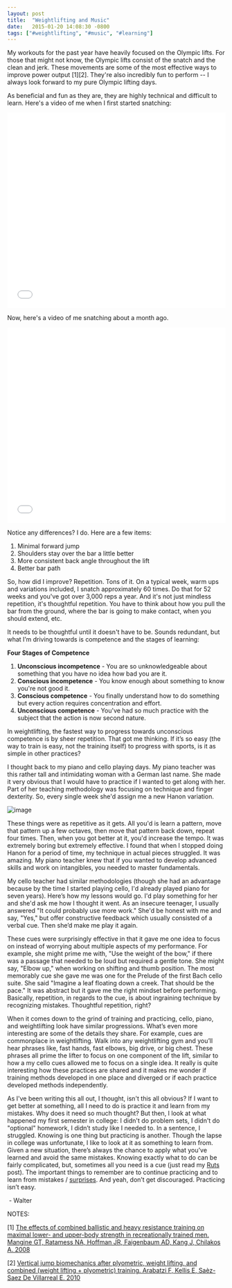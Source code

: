 ```yaml
---
layout: post
title:  "Weightlifting and Music"
date:   2015-01-20 14:08:30 -0800
tags: ["#weightlifting", "#music", "#learning"]
---
```

My workouts for the past year have heavily focused on the Olympic lifts. For those that might not know, the Olympic lifts consist of the snatch and the clean and jerk. These movements are some of the most effective ways to improve power output [1][2]. They're also incredibly fun to perform -- I always look forward to my pure Olympic lifting days.

As beneficial and fun as they are, they are highly technical and difficult to learn. Here's a video of me when I first started snatching:

<iframe width="100%" height="450px" src="//www.youtube.com/embed/V3LUfNWj99U" frameborder="0"></iframe>

Now, here's a video of me snatching about a month ago.

<iframe width="100%" height="450px" src="//www.youtube.com/embed/K8BuGqVe1B4" frameborder="0"></iframe>

Notice any differences? I do. Here are a few items:

1.  Minimal forward jump
2.  Shoulders stay over the bar a little better
3.  More consistent back angle throughout the lift
4.  Better bar path

So, how did I improve? Repetition. Tons of it. On a typical week, warm ups and variations included, I snatch approximately 60 times. Do that for 52 weeks and you've got over 3,000 reps a year. And it's not just mindless repetition, it's thoughtful repetition.&nbsp;You have to think about how you pull the bar from the ground, where the bar is going to make contact, when you should extend, etc.

It needs to be thoughtful until it doesn't have to be. Sounds&nbsp;redundant, but what&nbsp;I’m driving towards is competence and the stages of learning:

**Four Stages of Competence**

1.  **Unconscious incompetence** - You are so unknowledgeable about something that you have no idea how bad you are it.
2.  **Conscious incompetence** - You know enough about something to know you're not good it.
3.  **Conscious competence** - You finally understand how to do something but every action requires concentration and effort.
4.  **Unconscious competence** - You've had so much practice with the subject that the action is now second nature.

In weightlifting, the fastest way to progress towards unconscious competence is by sheer repetition. That got me thinking. If it’s so easy (the way to train is easy, not the training itself) to progress with sports, is it as simple in other practices?

I thought back to my piano and cello playing days. My piano teacher was this rather tall and intimidating woman with a German last name. She made it very obvious that I would have to practice if I wanted to get along with her. Part of her teaching methodology was focusing on technique and finger dexterity. So, every single week she'd assign me a new Hanon variation.

![image](https://lh3.googleusercontent.com/6sbFlxklyvOFn25NHLk3cA5XiQAvOgT5uDAB0sIxQ9hSRNxnmd1EaXEyxhMso0FZQ2jpc9i197NuLOYMa1j3pIMmrlp_ygP9UevImQ3CH5-CjWE_ci1kWzBLNZDzPnDoGg)

These things were as repetitive as it gets. All you'd is learn a pattern, move that pattern up a few octaves, then move that pattern back down, repeat four times. Then, when you got better at it, you'd increase the tempo. It was extremely boring but extremely effective. I found that when I stopped doing Hanon for a period of time, my technique in actual pieces struggled. It was amazing. My piano teacher knew that if you wanted to develop advanced skills and work on intangibles, you needed to master fundamentals.

My cello teacher had similar methodologies (though she had an advantage because by the time I started playing cello, I'd already played piano for seven years). Here’s how my lessons would go. I'd play something for her and she'd ask me how I thought it went. As an insecure teenager, I usually answered "It could probably use more work." She'd be honest with me and say, "Yes," but offer constructive feedback which usually consisted of a verbal cue. Then she’d make me play it again.

These cues were surprisingly effective in that it gave me one idea to focus on instead of worrying about multiple aspects of my performance. For example, she might prime me with, "Use the weight of the bow," if there was a passage that needed to be loud but required a gentle tone. She might say, "Elbow up," when working on shifting and thumb position. The most memorably cue she gave me was one for the Prelude of the first Bach cello suite. She said "Imagine a leaf floating down a creek. That should be the pace." It was abstract but it gave me the right mindset before performing. Basically, repetition, in regards to the cue, is about ingraining technique by recognizing mistakes. Thoughtful repetition, right?

When it comes down to the grind of training and practicing, cello, piano, and weightlifting look have similar progressions. What’s even more interesting are some of the details they share. For example, cues are commonplace in weightlifting. Walk into any weightlifting gym and you’ll hear phrases like, fast hands, fast elbows, big drive, or big chest. These phrases all prime the lifter to focus on one component of the lift, similar to how a my cello cues allowed me to focus on a single idea. It really is quite interesting how these practices are shared and it makes me wonder if training methods developed in one place and diverged or if each practice developed methods independently.

As I've been writing this all out, I thought, isn't this all obvious? If I want to get better at something, all I need to do is practice it and learn from my mistakes. Why does it need so much thought? But then, I look at what happened my first semester in college: I didn't do problem sets, I didn't do "optional" homework, I didn’t study like I needed to. In a sentence, I struggled. Knowing is one thing but practicing is another. Though the lapse in college was unfortunate, I like to look at it as something to learn from. Given a new situation, there’s always the chance to apply what you’ve learned and avoid the same mistakes. Knowing exactly what to do can be fairly complicated, but, sometimes all you need is a cue (just read my [Ruts](https://blog.dublindonut.com/post/103200174356/ruts) post). The important things to remember are to continue practicing and to learn from mistakes / [surprises](https://www.slate.com/articles/health_and_science/science/2015/01/surprise_journal_notice_the_unexpected_to_fight_confirmation_bias_for_science.single.html). And yeah, don’t get discouraged. Practicing isn’t easy.

&nbsp;- Walter

NOTES:

[1] [The effects of combined ballistic and heavy resistance training on maximal lower- and upper-body strength in recreationally trained men. Mangine GT, Ratamess NA, Hoffman JR, Faigenbaum AD, Kang J, Chilakos A. 2008](https://www.ncbi.nlm.nih.gov/pubmed/18296966)

[2] [Vertical jump biomechanics after plyometric, weight lifting, and combined (weight lifting + plyometric) training. Arabatzi F, Kellis E, Saèz-Saez De Villarreal E. 2010](https://www.ncbi.nlm.nih.gov/pubmed/20706157)
